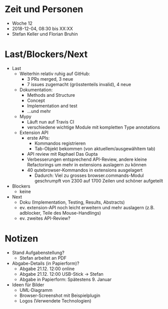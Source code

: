 # Zeit und Personen

- Woche 12
- 2018-12-04, 08:30 bis XX:XX
- Stefan Keller und Florian Bruhin

# Last/Blockers/Next

- Last
  - Weiterhin relativ ruhig auf GitHub:
    - 3 PRs merged, 3 neue
    - 7 issues zugemacht (grösstenteils invalid), 4 neue
  - Dokumentation:
    - Methods and Structure
    - Concept
    - Implementation and test
    - ...und mehr
  - Mypy
    - Läuft nun auf Travis CI
    - verschiedene wichtige Module mit kompletten Type annotations
  - Extension API
    - erste APIs:
      - Kommandos registrieren
      - Tab-Objekt bekommen (von aktuellem/ausgewähltem tab)
    - API review mit Raphael Das Gupta
    - Verbesserungen entsprechend API-Review, andere kleine Refactorings um mehr
      in extensions auslagern zu können
    - 40 qutebrowser-Kommandos in extensions ausgelagert
      - Dadurch: Viel zu grosses browser.commands-Modul geschrumpft von 2300 auf
        1700 Zeilen und schöner aufgeteilt
- Blockers
  - keine
- Next
  - Doku (Implementation, Testing, Results, Abstracts)
  - ev. extension-API noch leicht erweitern und mehr auslagern (z.B. adblocker, Teile des Mouse-Handlings)
  - ev. zweites API-Review?

# Notizen

- Stand Aufgabenstellung?
  - Stefan arbeitet an PDF
- Abgabe-Details (in Papierform)?
  - Abgabe 21.12. 12:00 online
  - Abgabe 21.12. 12:00 USB-Stick -> Stefan
  - Abgabe in Papierform: Spätestens 9. Januar
- Ideen für Bilder
  - UML-Diagramm
  - Browser-Screenshot mit Beispielplugin
  - Logos (Verwendete Technologien)
